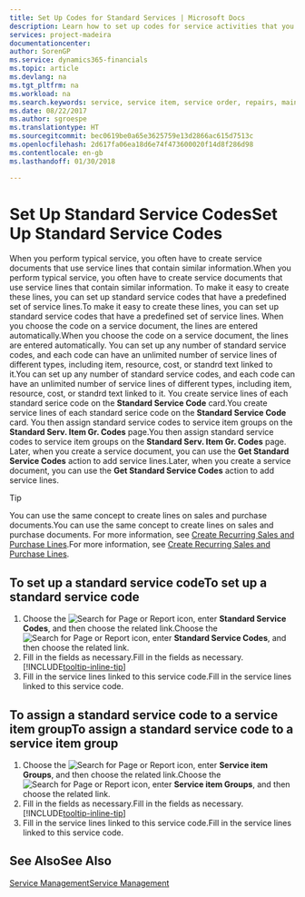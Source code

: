 ```yaml
---
title: Set Up Codes for Standard Services | Microsoft Docs
description: Learn how to set up codes for service activities that you often perform.
services: project-madeira
documentationcenter: 
author: SorenGP
ms.service: dynamics365-financials
ms.topic: article
ms.devlang: na
ms.tgt_pltfrm: na
ms.workload: na
ms.search.keywords: service, service item, service order, repairs, maintenance
ms.date: 08/22/2017
ms.author: sgroespe
ms.translationtype: HT
ms.sourcegitcommit: bec0619be0a65e3625759e13d2866ac615d7513c
ms.openlocfilehash: 2d617fa06ea18d6e74f473600020f14d8f286d98
ms.contentlocale: en-gb
ms.lasthandoff: 01/30/2018

---
```


# <a name="set-up-standard-service-codes"></a><span data-ttu-id="cbcc0-103">Set Up Standard Service Codes</span><span class="sxs-lookup"><span data-stu-id="cbcc0-103">Set Up Standard Service Codes</span></span>
<span data-ttu-id="cbcc0-104">When you perform typical service, you often have to create service documents that use service lines that contain similar information.</span><span class="sxs-lookup"><span data-stu-id="cbcc0-104">When you perform typical service, you often have to create service documents that use service lines that contain similar information.</span></span> <span data-ttu-id="cbcc0-105">To make it easy to create these lines, you can set up standard service codes that have a predefined set of service lines.</span><span class="sxs-lookup"><span data-stu-id="cbcc0-105">To make it easy to create these lines, you can set up standard service codes that have a predefined set of service lines.</span></span> <span data-ttu-id="cbcc0-106">When you choose the code on a service document, the lines are entered automatically.</span><span class="sxs-lookup"><span data-stu-id="cbcc0-106">When you choose the code on a service document, the lines are entered automatically.</span></span> <span data-ttu-id="cbcc0-107">You can set up any number of standard service codes, and each code can have an unlimited number of service lines of different types, including item, resource, cost, or standrd text linked to it.</span><span class="sxs-lookup"><span data-stu-id="cbcc0-107">You can set up any number of standard service codes, and each code can have an unlimited number of service lines of different types, including item, resource, cost, or standrd text linked to it.</span></span> <span data-ttu-id="cbcc0-108">You create service lines of each standard serice code on the **Standard Service Code** card.</span><span class="sxs-lookup"><span data-stu-id="cbcc0-108">You create service lines of each standard serice code on the **Standard Service Code** card.</span></span> <span data-ttu-id="cbcc0-109">You then assign standard service codes to service item groups on the **Standard Serv. Item Gr. Codes** page.</span><span class="sxs-lookup"><span data-stu-id="cbcc0-109">You then assign standard service codes to service item groups on the **Standard Serv. Item Gr. Codes** page.</span></span> <span data-ttu-id="cbcc0-110">Later, when you create a service document, you can use the **Get Standard Service Codes** action to add service lines.</span><span class="sxs-lookup"><span data-stu-id="cbcc0-110">Later, when you create a service document, you can use the **Get Standard Service Codes** action to add service lines.</span></span>  
  
> [!Tip]
>  <span data-ttu-id="cbcc0-111">You can use the same concept to create lines on sales and purchase documents.</span><span class="sxs-lookup"><span data-stu-id="cbcc0-111">You can use the same concept to create lines on sales and purchase documents.</span></span> <span data-ttu-id="cbcc0-112">For more information, see [Create Recurring Sales and Purchase Lines](sales-how-work-standard-lines.md).</span><span class="sxs-lookup"><span data-stu-id="cbcc0-112">For more information, see [Create Recurring Sales and Purchase Lines](sales-how-work-standard-lines.md).</span></span>    
  
## <a name="to-set-up-a-standard-service-code"></a><span data-ttu-id="cbcc0-113">To set up a standard service code</span><span class="sxs-lookup"><span data-stu-id="cbcc0-113">To set up a standard service code</span></span>    
1. <span data-ttu-id="cbcc0-114">Choose the ![Search for Page or Report](media/ui-search/search_small.png "Search for Page or Report icon") icon, enter **Standard Service Codes**, and then choose the related link.</span><span class="sxs-lookup"><span data-stu-id="cbcc0-114">Choose the ![Search for Page or Report](media/ui-search/search_small.png "Search for Page or Report icon") icon, enter **Standard Service Codes**, and then choose the related link.</span></span>  
2. <span data-ttu-id="cbcc0-115">Fill in the fields as necessary.</span><span class="sxs-lookup"><span data-stu-id="cbcc0-115">Fill in the fields as necessary.</span></span> [!INCLUDE[tooltip-inline-tip](includes/tooltip-inline-tip_md.md)]  
4. <span data-ttu-id="cbcc0-116">Fill in the service lines linked to this service code.</span><span class="sxs-lookup"><span data-stu-id="cbcc0-116">Fill in the service lines linked to this service code.</span></span>  

## <a name="to-assign-a-standard-service-code-to-a-service-item-group"></a><span data-ttu-id="cbcc0-117">To assign a standard service code to a service item group</span><span class="sxs-lookup"><span data-stu-id="cbcc0-117">To assign a standard service code to a service item group</span></span>
1. <span data-ttu-id="cbcc0-118">Choose the ![Search for Page or Report](media/ui-search/search_small.png "Search for Page or Report icon") icon, enter **Service item Groups**, and then choose the related link.</span><span class="sxs-lookup"><span data-stu-id="cbcc0-118">Choose the ![Search for Page or Report](media/ui-search/search_small.png "Search for Page or Report icon") icon, enter **Service item Groups**, and then choose the related link.</span></span>  
2. <span data-ttu-id="cbcc0-119">Fill in the fields as necessary.</span><span class="sxs-lookup"><span data-stu-id="cbcc0-119">Fill in the fields as necessary.</span></span> [!INCLUDE[tooltip-inline-tip](includes/tooltip-inline-tip_md.md)]
3. <span data-ttu-id="cbcc0-120">Fill in the service lines linked to this service code.</span><span class="sxs-lookup"><span data-stu-id="cbcc0-120">Fill in the service lines linked to this service code.</span></span>  

## <a name="see-also"></a><span data-ttu-id="cbcc0-121">See Also</span><span class="sxs-lookup"><span data-stu-id="cbcc0-121">See Also</span></span>
[<span data-ttu-id="cbcc0-122">Service Management</span><span class="sxs-lookup"><span data-stu-id="cbcc0-122">Service Management</span></span>](service-service.md)
